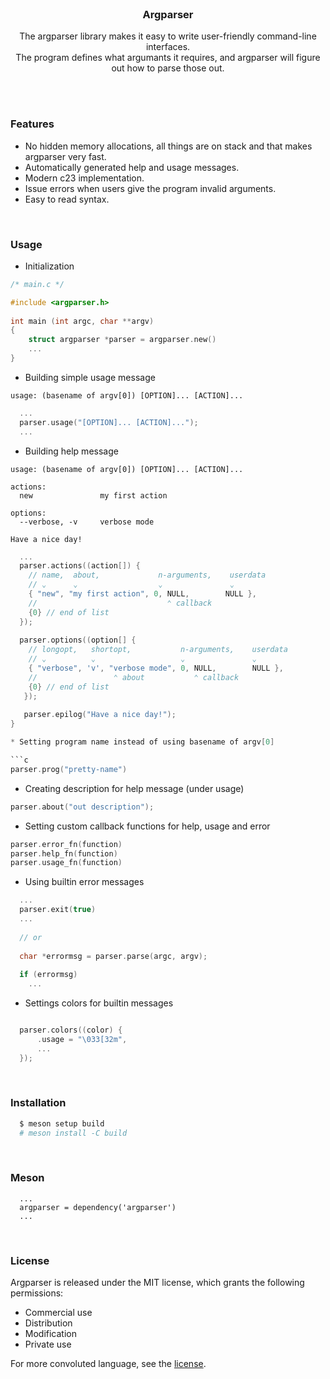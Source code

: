 <br>

<h3 align=center> Argparser </h3>

<p align=center>
  The argparser library makes it easy to write user-friendly command-line interfaces. <br>
  The program defines what argumants it requires, and argparser will figure out how to parse those out.
</p><br><br>


### Features

* No hidden memory allocations, all things are on stack and that makes argparser very fast.
* Automatically generated help and usage messages.
* Modern c23 implementation.
* Issue errors when users give the program invalid arguments.
* Easy to read syntax.

<br>

### Usage

* Initialization

```c
/* main.c */

#include <argparser.h>
  
int main (int argc, char **argv)
{
    struct argparser *parser = argparser.new()
    ...
}
```

* Building simple usage message

```
usage: (basename of argv[0]) [OPTION]... [ACTION]...
```

```c
  ...
  parser.usage("[OPTION]... [ACTION]...");
  ...
```

* Building help message

```
usage: (basename of argv[0]) [OPTION]... [ACTION]...

actions:
  new               my first action
  
options:
  --verbose, -v     verbose mode
  
Have a nice day!
```

```c
  ...
  parser.actions((action[]) {
    // name,  about,             n-arguments,    userdata
    // ⌄      ⌄                  ⌄               ⌄
    { "new", "my first action", 0, NULL,        NULL },
    //                             ⌃ callback
    {0} // end of list
  });
  
  parser.options((option[] {
    // longopt,   shortopt,           n-arguments,    userdata
    // ⌄          ⌄                   ⌄               ⌄
    { "verbose", 'v', "verbose mode", 0, NULL,        NULL },
    //                 ⌃ about           ⌃ callback
    {0} // end of list 
   });
   
   parser.epilog("Have a nice day!");
}

* Setting program name instead of using basename of argv[0]

```c
parser.prog("pretty-name")
```

* Creating description for help message (under usage)

```c
parser.about("out description");
```

* Setting custom callback functions for help, usage and error

```c
parser.error_fn(function)
parser.help_fn(function)
parser.usage_fn(function)
```

* Using builtin error messages
```c
  ...
  parser.exit(true)
  ...
  
  // or
  
  char *errormsg = parser.parse(argc, argv);
  
  if (errormsg)
    ...
```

* Settings colors for builtin messages
```c

  parser.colors((color) {
      .usage = "\033[32m",
      ...
  });
```
<br>

### Installation
```sh
  $ meson setup build
  # meson install -C build
``` 
<br>

### Meson

```meson
  ...
  argparser = dependency('argparser')
  ...
```

<br>

### License
Argparser is released under the MIT license, which grants the following permissions:

* Commercial use
* Distribution
* Modification
* Private use

For more convoluted language, see the [license](https://github.com/mini-rose/argparser/blob/master/license).
